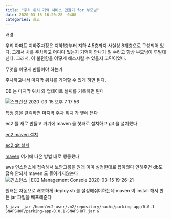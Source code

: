 ```yaml
---
title: "주차 위치 기억 서비스 만들기 for 부모님"
date: 2020-03-15 16:20:28 -0400
categories: 회고
---
```

배경

우리 아파트 지하주차장은 지하1층부터 지하 4.5층까지 사실상 8개층으로 구성되어 있다.
그래서 차를 주차하고 어디다 뒀는지 기억이 안나기 일 수라고 항상 부모님이 투털대신다.
그래서, 이 불편함을 어떻게 해소시킬 수 있을지 고민이었다.

무엇을 어떻게 만들어야 하는가

주차하고나서 마지막 위치를 기억할 수 있게 하면 된다.

DB 는 마지막 위치 와 업데이트 날짜를 기록하면 된다

![스크린샷 2020-03-15 오후 7 17 56](https://user-images.githubusercontent.com/45488643/76699538-b7801f00-66f1-11ea-89f6-b50648261efc.png)

특정 층을 클릭하면 마지막 주차 위치 가 옆에 뜬다

ec2 를 새로 만들고 거기에 maven 을 첫째로 설치하고 git 을 설치했다

[ec2 maven 설치](https://eojin312.github.io/%EA%B0%9C%EC%9D%B8%EA%B3%B5%EB%B6%80/ec2-maven-install/)

[ec2 git 설치](https://eojin312.github.io/%EA%B0%9C%EC%9D%B8%EA%B3%B5%EB%B6%80/ec2-git-install/)

[maven](https://eojin312.github.io/%ED%9A%8C%EA%B3%A0/ec2-maven-complie-error/) 여기에 나온 방법 대로 행동했다

aws 인스턴스에 접속해서 보안그룹을 원래 이미 설정한대로 잡아줬다
안해주면 db도 접속 안되서 maven 도 돌아가지않는다
![인스턴스 | EC2 Management Console 2020-03-15 19-26-21](https://user-images.githubusercontent.com/45488643/76699664-1b571780-66f3-11ea-83d2-6b79a99a2812.jpg)

원래는 자동으로 배포하게 deploy.sh 를 설정해줘야하는데 maven 이 install 해서 만든 jar 파일을 배포해준다

```console
$ java -jar /home/ec2-user/.m2/repository/hachi/parking-app/0.0.1-SNAPSHOT/parking-app-0.0.1-SNAPSHOT.jar & 
```






